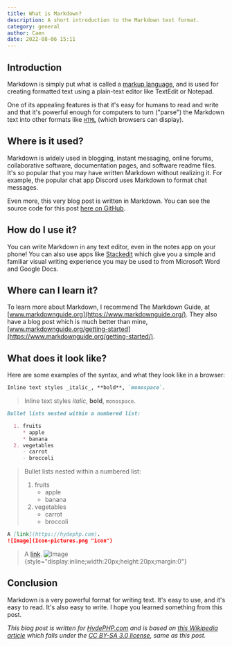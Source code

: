 ```yaml
---
title: What is Markdown?
description: A short introduction to the Markdown text format.
category: general
author: Caen
date: 2022-08-06 15:11
---
```


## Introduction

Markdown is simply put what is called a [markup language](https://en.wikipedia.org/wiki/Lightweight_markup_language), and is used for creating formatted text using a plain-text editor like TextEdit or Notepad.

One of its appealing features is that it's easy for humans to read and write and that it's powerful enough for computers to turn ("parse") the Markdown text into other formats like [`HTML`](https://en.wikipedia.org/wiki/HTML) (which browsers can display).

## Where is it used?

Markdown is widely used in blogging, instant messaging, online forums, collaborative software, documentation pages, and software readme files. It's so popular that you may have written Markdown without realizing it. For example, the popular chat app Discord uses Markdown to format chat messages.

Even more, this very blog post is written in Markdown. You can see the source code for this post [here on GitHub](https://github.com/hydephp/hydephp.com/blob/master/_posts/what-is-markdown.md).


## How do I use it?

You can write Markdown in any text editor, even in the notes app on your phone! You can also use apps like [Stackedit](https://stackedit.io/app) which give you a simple and familiar visual writing experience you may be used to from Microsoft Word and Google Docs.

## Where can I learn it?

To learn more about Markdown, I recommend The Markdown Guide, at [www.markdownguide.org](https://www.markdownguide.org/). They also have a blog post which is much better than mine, [www.markdownguide.org/getting-started](https://www.markdownguide.org/getting-started/).


## What does it look like?

Here are some examples of the syntax, and what they look like in a browser:

```markdown
Inline text styles _italic_, **bold**, `monospace`.
```
> Inline text styles _italic_, **bold**, `monospace`.

```markdown
Bullet lists nested within a numbered list:

  1. fruits
     * apple
     * banana
  2. vegetables
     - carrot
     - broccoli
```
> Bullet lists nested within a numbered list:
> 
>   1. fruits
>      * apple
>      * banana
>   2. vegetables
>      - carrot
>      - broccoli

```markdown
A [link](https://hydephp.com).
![Image](Icon-pictures.png "icon")
```

> A [link](https://hydephp.com).
> ![Image](../media/logo.svg "icon"){style="display:inline;width:20px;height:20px;margin:0"}

## Conclusion

Markdown is a very powerful format for writing text. It's easy to use, and it's easy to read. It's also easy to write. I hope you learned something from this post. 

*This blog post is written for [HydePHP.com](https://hydephp.com/) and is based on [this Wikipedia article](https://en.wikipedia.org/wiki/Markdown) which falls under the [CC BY-SA 3.0 license](https://en.wikipedia.org/wiki/Wikipedia:Text_of_Creative_Commons_Attribution-ShareAlike_3.0_Unported_License), same as this post.*
